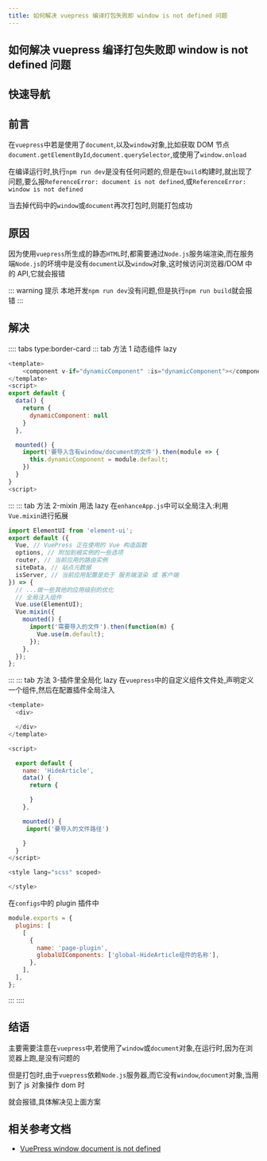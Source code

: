 ```yaml
---
title: 如何解决 vuepress 编译打包失败即 window is not defined 问题
---
```


## 如何解决 vuepress 编译打包失败即 window is not defined 问题

## 快速导航

<TOC />

## 前言

在`vuepress`中若是使用了`document`,以及`window`对象,比如获取 DOM 节点`document.getElementById`,`document.querySelector`,或使用了`window.onload`

在编译运行时,执行`npm run dev`是没有任何问题的,但是在`build`构建时,就出现了问题,要么报`ReferenceError: document is not defined`,或`ReferenceError: window is not defined`

当去掉代码中的`window`或`document`再次打包时,则能打包成功

## 原因

因为使用`vuepress`所生成的静态`HTML`时,都需要通过`Node.js`服务端渲染,而在服务端`Node.js`的坏境中是没有`document`以及`window`对象,这时候访问浏览器/DOM 中的 API,它就会报错

::: warning 提示
本地开发`npm run dev`没有问题,但是执行`npm run build`就会报错
:::

## 解决

:::: tabs type:border-card
::: tab 方法 1 动态组件 lazy

```js
<template>
    <component v-if="dynamicComponent" :is="dynamicComponent"></component>
</template>
<script>
export default {
  data() {
    return {
      dynamicComponent: null
    }
  },

  mounted() {
    import('要导入含有window/document的文件').then(module => {
      this.dynamicComponent = module.default;
    })
  }
}
<script>
```

:::
::: tab 方法 2-mixin 用法 lazy
在`enhanceApp.js`中可以全局注入:利用`Vue.mixin`进行拓展

```js
import ElementUI from 'element-ui';
export default ({
  Vue, // VuePress 正在使用的 Vue 构造函数
  options, // 附加到根实例的一些选项
  router, // 当前应用的路由实例
  siteData, // 站点元数据
  isServer, // 当前应用配置是处于 服务端渲染 或 客户端
}) => {
  // ...做一些其他的应用级别的优化
  // 全局注入组件
  Vue.use(ElementUI);
  Vue.mixin({
    mounted() {
      import('需要导入的文件').then(function(m) {
        Vue.use(m.default);
      });
    },
  });
};
```

:::
::: tab 方法 3-插件里全局化 lazy
在`vuepress`中的自定义组件文件处,声明定义一个组件,然后在配置插件全局注入

```js
<template>
  <div>

  </div>
</template>

<script>

  export default {
    name: 'HideArticle',
    data() {
      return {

      }
    },

    mounted() {
     import('要导入的文件路径')

    }
  }
</script>

<style lang="scss" scoped>

</style>

```

在`configs`中的 plugin 插件中

```js
module.exports = {
  plugins: [
    [
      {
        name: 'page-plugin',
        globalUIComponents: ['global-HideArticle组件的名称'],
      },
    ],
  ],
};
```

:::
::::

## 结语

主要需要注意在`vuepress`中,若使用了`window`或`document`对象,在运行时,因为在浏览器上跑,是没有问题的

但是打包时,由于`vuepress`依赖`Node.js`服务器,而它没有`window`,`document`对象,当用到了 js 对象操作 dom 时

就会报错,具体解决见上面方案

## 相关参考文档

- [VuePress window document is not defined](https://segmentfault.com/a/1190000022727986)

<footer-FooterLink :isShareLink="true" :isDaShang="true" />
<footer-FeedBack />
<footer-AvoidCopy />